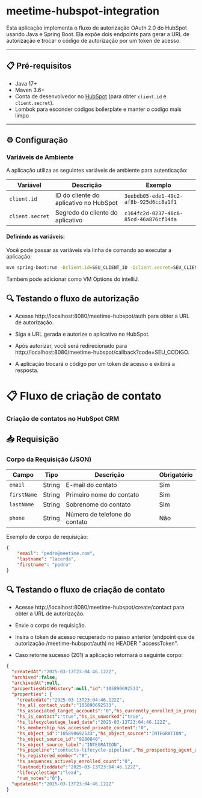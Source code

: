 # meetime-hubspot-integration

Esta aplicação implementa o fluxo de autorização OAuth 2.0 do HubSpot usando Java e Spring Boot. Ela expõe dois
endpoints para gerar a URL de autorização e trocar o código de autorização por um token de acesso.

---

## 📋 Pré-requisitos

- Java 17+
- Maven 3.6+
- Conta de desenvolvedor no [HubSpot](https://developers.hubspot.com/) (para obter `client.id` e `client.secret`).
- Lombok para esconder códigos boilerplate e manter o código mais limpo

---

## ⚙️ Configuração

### Variáveis de Ambiente

A aplicação utiliza as seguintes variáveis de ambiente para autenticação:

| Variável        | Descrição                              | Exemplo                                |
|-----------------|----------------------------------------|----------------------------------------|
| `client.id`     | ID do cliente do aplicativo no HubSpot | `3eebdb05-ede1-49c2-af8b-925d6cc8a1f1` |
| `client.secret` | Segredo do cliente do aplicativo       | `c164fc2d-0237-46c6-85cd-46a876cf14da` |

#### Definindo as variáveis:

Você pode passar as variáveis via linha de comando ao executar a aplicação:

```bash
mvn spring-boot:run -Dclient.id=SEU_CLIENT_ID -Dclient.secret=SEU_CLIENT_SECRET
```

Também pode adicionar como VM Options do intelliJ.

## 🔍 Testando o fluxo de autorização

- Acesse http://localhost:8080/meetime-hubspot/auth para obter a URL de autorização.

- Siga a URL gerada e autorize o aplicativo no HubSpot.

- Após autorizar, você será redirecionado para http://localhost:8080/meetime-hubspot/callback?code=SEU_CODIGO.

- A aplicação trocará o código por um token de acesso e exibirá a resposta.

# 📋 Fluxo de criação de contato

### Criação de contatos no HubSpot CRM

## 📥 Requisição

### Corpo da Requisição (JSON)

| Campo       | Tipo   | Descrição                     | Obrigatório |
|-------------|--------|-------------------------------|-------------|
| `email`     | String | E-mail do contato             | Sim         |
| `firstName` | String | Primeiro nome do contato      | Sim         |
| `lastName`  | String | Sobrenome do contato          | Sim         |
| `phone`     | String | Número de telefone do contato | Não         |

Exemplo de corpo de requisição:

```json
{
    "email": "pedro@meetime.com",
    "lastname": "lacerda",
    "firstname": "pedro"
}
```

## 🔍 Testando o fluxo de criação de contato

- Acesse http://localhost:8080/meetime-hubspot/create/contact para obter a URL de autorização.

- Envie o corpo de requisição.

- Insira o token de acesso recuperado no passo anterior (endpoint que de autorização /meetime-hubspot/auth) no HEADER "
  accessToken".

- Caso retorne sucesso (201) a aplicação retornará o seguinte corpo:

```json lines
{
  "createdAt":"2025-03-13T23:04:46.122Z",
  "archived":false,
  "archivedAt":null,
  "propertiesWithHistory":null,"id":"105890692533",
  "properties": {
    "createdate":"2025-03-13T23:04:46.122Z",
    "hs_all_contact_vids":"105890692533",
    "hs_associated_target_accounts":"0","hs_currently_enrolled_in_prospecting_agent":"false",
    "hs_is_contact":"true","hs_is_unworked":"true",
    "hs_lifecyclestage_lead_date":"2025-03-13T23:04:46.122Z",
    "hs_membership_has_accessed_private_content":"0",
    "hs_object_id":"105890692533","hs_object_source":"INTEGRATION",
    "hs_object_source_id":"9280840",
    "hs_object_source_label":"INTEGRATION",
    "hs_pipeline":"contacts-lifecycle-pipeline","hs_prospecting_agent_actively_enrolled_count":"0",
    "hs_registered_member":"0",
    "hs_sequences_actively_enrolled_count":"0",
    "lastmodifieddate":"2025-03-13T23:04:46.122Z",
    "lifecyclestage":"lead",
    "num_notes":"0"},
  "updatedAt":"2025-03-13T23:04:46.122Z"
}
```

































